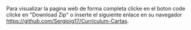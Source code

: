 Para visualizar la pagina web de forma completa clicke en el boton code clicke en "Download Zip" o inserte el siguiente enlace en su navegador
https://github.com/Sergioig17/Curriculum-Cartas.
